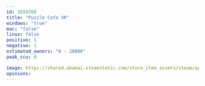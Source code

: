 ```yaml
---
id: 1659760
title: "Puzzle Cafe VR"
windows: "true"
mac: "false"
linux: false
positive: 1
negative: 1
estimated_owners: "0 - 20000"
peak_ccu: 0

image: https://shared.akamai.steamstatic.com/store_item_assets/steam/apps/1659760/header.jpg?t=1633805492
opinions:
---
```

